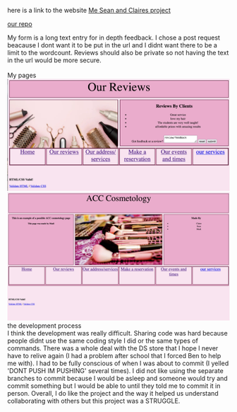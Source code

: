 here is a link to the website
<a href="https://cworst.github.io/the-second-choices/">Me Sean and Claires project</a>

<a href="https://github.com/cworst/the-second-choices">our repo</a>


My form is a long text entry for in depth feedback. I chose a post request beacause I dont want it to be put in the url and I didnt want there to be a limit to the wordcount. Reviews should also be private so not having the text in the url would be more secure.
<br>
<br>
My pages
![Markdown logo](../../images/yada.png)
![Markdown logo](../../images/screen.png)
<br>
the development process
<br>
I think the development was really difficult. Sharing code was hard because people didnt use the same coding style I did or the same types of commands. There was a whole deal with the DS store that I hope I never have to relive again (I had a problem after school that I forced Ben to help me with). I had to be fully conscious of when I was about to commit (I yelled 'DONT PUSH IM PUSHING' several times). I did not like using the separate branches to commit because I would be asleep and someone would try and commit something but I would be able to until they told me to commit it in person. Overall, I do like the project and the way it helped us understand collaborating with others but this project was a STRUGGLE.  
